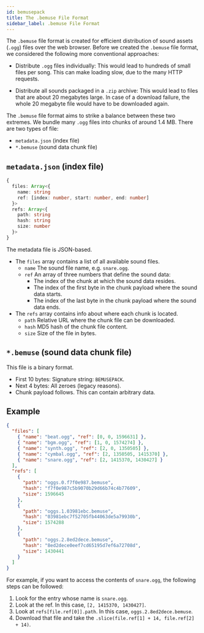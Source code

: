 ```yaml
---
id: bemusepack
title: The .bemuse File Format
sidebar_label: .bemuse File Format
---
```


The `.bemuse` file format is created for efficient distribution of sound assets
(`.ogg`) files over the web browser. Before we created the `.bemuse` file
format, we considered the following more conventional approaches:

- Distribute `.ogg` files individually: This would lead to hundreds of small
  files per song. This can make loading slow, due to the many HTTP requests.

- Distribute all sounds packaged in a `.zip` archive: This would lead to files
  that are about 20 megabytes large. In case of a download failure, the whole 20
  megabyte file would have to be downloaded again.

The `.bemuse` file format aims to strike a balance between these two extremes.
We bundle many `.ogg` files into chunks of around 1.4 MB. There are two types of
file:

- `metadata.json` (index file)
- `*.bemuse` (sound data chunk file)

## `metadata.json` (index file)

```ts
{
  files: Array<{
    name: string
    ref: [index: number, start: number, end: number]
  }>
  refs: Array<{
    path: string
    hash: string
    size: number
  }>
}
```

The metadata file is JSON-based.

- The `files` array contains a list of all available sound files.
  - `name` The sound file name, e.g. `snare.ogg`.
  - `ref` An array of three numbers that define the sound data:
    - The index of the chunk at which the sound data resides.
    - The index of the first byte in the chunk payload where the sound data
      starts.
    - The index of the last byte in the chunk payload where the sound data ends.
- The `refs` array contains info about where each chunk is located.
  - `path` Relative URL where the chunk file can be downloaded.
  - `hash` MD5 hash of the chunk file content.
  - `size` Size of the file in bytes.

## `*.bemuse` (sound data chunk file)

This file is a binary format.

- First 10 bytes: Signature string: `BEMUSEPACK`.
- Next 4 bytes: All zeroes (legacy reasons).
- Chunk payload follows. This can contain arbitrary data.

## Example

```json
{
  "files": [
    { "name": "beat.ogg", "ref": [0, 0, 1596631] },
    { "name": "bgm.ogg", "ref": [1, 0, 1574274] },
    { "name": "synth.ogg", "ref": [2, 0, 1350505] },
    { "name": "cymbal.ogg", "ref": [2, 1350505, 1415370] },
    { "name": "snare.ogg", "ref": [2, 1415370, 1430427] }
  ],
  "refs": [
    {
      "path": "oggs.0.f7f0e987.bemuse",
      "hash": "f7f0e987c5b9070b29d66b74c4b77609",
      "size": 1596645
    },
    {
      "path": "oggs.1.03981ebc.bemuse",
      "hash": "03981ebc7f52705fb44063de5a79930b",
      "size": 1574288
    },
    {
      "path": "oggs.2.8ed2dece.bemuse",
      "hash": "8ed2dece0eef7cd65195d7ef6a72708d",
      "size": 1430441
    }
  ]
}
```

For example, if you want to access the contents of `snare.ogg`, the following
steps can be followed:

1. Look for the entry whose name is `snare.ogg`.
2. Look at the ref. In this case, `[2, 1415370, 1430427]`.
3. Look at `refs[file.ref[0]].path`. In this case, `oggs.2.8ed2dece.bemuse`.
4. Download that file and take the `.slice(file.ref[1] + 14, file.ref[2] + 14)`.
